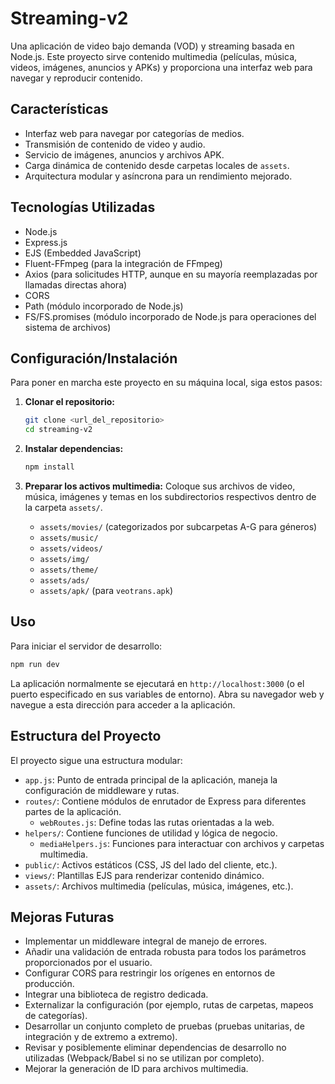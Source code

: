 # Streaming-v2

Una aplicación de video bajo demanda (VOD) y streaming basada en Node.js. Este proyecto sirve contenido multimedia (películas, música, videos, imágenes, anuncios y APKs) y proporciona una interfaz web para navegar y reproducir contenido.

## Características

*   Interfaz web para navegar por categorías de medios.
*   Transmisión de contenido de video y audio.
*   Servicio de imágenes, anuncios y archivos APK.
*   Carga dinámica de contenido desde carpetas locales de `assets`.
*   Arquitectura modular y asíncrona para un rendimiento mejorado.

## Tecnologías Utilizadas

*   Node.js
*   Express.js
*   EJS (Embedded JavaScript)
*   Fluent-FFmpeg (para la integración de FFmpeg)
*   Axios (para solicitudes HTTP, aunque en su mayoría reemplazadas por llamadas directas ahora)
*   CORS
*   Path (módulo incorporado de Node.js)
*   FS/FS.promises (módulo incorporado de Node.js para operaciones del sistema de archivos)

## Configuración/Instalación

Para poner en marcha este proyecto en su máquina local, siga estos pasos:

1.  **Clonar el repositorio:**
    ```bash
    git clone <url_del_repositorio>
    cd streaming-v2
    ```

2.  **Instalar dependencias:**
    ```bash
    npm install
    ```

3.  **Preparar los activos multimedia:**
    Coloque sus archivos de video, música, imágenes y temas en los subdirectorios respectivos dentro de la carpeta `assets/`.
    *   `assets/movies/` (categorizados por subcarpetas A-G para géneros)
    *   `assets/music/`
    *   `assets/videos/`
    *   `assets/img/`
    *   `assets/theme/`
    *   `assets/ads/`
    *   `assets/apk/` (para `veotrans.apk`)

## Uso

Para iniciar el servidor de desarrollo:

```bash
npm run dev
```

La aplicación normalmente se ejecutará en `http://localhost:3000` (o el puerto especificado en sus variables de entorno). Abra su navegador web y navegue a esta dirección para acceder a la aplicación.

## Estructura del Proyecto

El proyecto sigue una estructura modular:

*   `app.js`: Punto de entrada principal de la aplicación, maneja la configuración de middleware y rutas.
*   `routes/`: Contiene módulos de enrutador de Express para diferentes partes de la aplicación.
    *   `webRoutes.js`: Define todas las rutas orientadas a la web.
*   `helpers/`: Contiene funciones de utilidad y lógica de negocio.
    *   `mediaHelpers.js`: Funciones para interactuar con archivos y carpetas multimedia.
*   `public/`: Activos estáticos (CSS, JS del lado del cliente, etc.).
*   `views/`: Plantillas EJS para renderizar contenido dinámico.
*   `assets/`: Archivos multimedia (películas, música, imágenes, etc.).

## Mejoras Futuras

*   Implementar un middleware integral de manejo de errores.
*   Añadir una validación de entrada robusta para todos los parámetros proporcionados por el usuario.
*   Configurar CORS para restringir los orígenes en entornos de producción.
*   Integrar una biblioteca de registro dedicada.
*   Externalizar la configuración (por ejemplo, rutas de carpetas, mapeos de categorías).
*   Desarrollar un conjunto completo de pruebas (pruebas unitarias, de integración y de extremo a extremo).
*   Revisar y posiblemente eliminar dependencias de desarrollo no utilizadas (Webpack/Babel si no se utilizan por completo).
*   Mejorar la generación de ID para archivos multimedia.